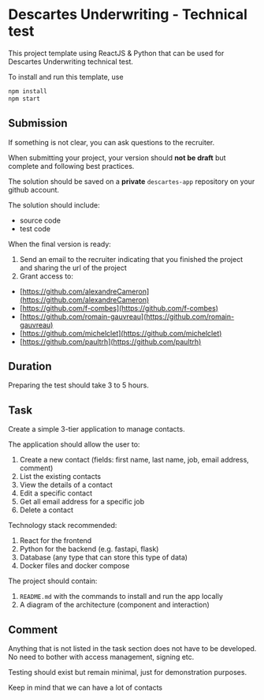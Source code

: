 # Descartes Underwriting - Technical test

This project template using ReactJS & Python that can be used for Descartes Underwriting technical test.

To install and run this template, use

```bash
npm install
npm start
```

## Submission

If something is not clear, you can ask questions to the recruiter.

When submitting your project, your version should **not be draft** but complete and following best practices.

The solution should be saved on a **private** `descartes-app` repository on your github account.

The solution should include:

- source code
- test code

When the final version is ready:

1. Send an email to the recruiter indicating that you finished the project and sharing the url of the project
2. Grant access to:

- [https://github.com/alexandreCameron](https://github.com/alexandreCameron)
- [https://github.com/f-combes](https://github.com/f-combes)
- [https://github.com/romain-gauvreau](https://github.com/romain-gauvreau)
- [https://github.com/michelclet](https://github.com/michelclet)
- [https://github.com/paultrh](https://github.com/paultrh)

## Duration

Preparing the test should take 3 to 5 hours.

## Task

Create a simple 3-tier application to manage contacts.

The application should allow the user to:

1. Create a new contact (fields: first name, last name, job, email address, comment)
2. List the existing contacts
3. View the details of a contact
4. Edit a specific contact
5. Get all email address for a specific job
6. Delete a contact

Technology stack recommended:

1. React for the frontend
2. Python for the backend (e.g. fastapi, flask)
3. Database (any type that can store this type of data)
4. Docker files and docker compose

The project should contain:

1. `README.md` with the commands to install and run the app locally
2. A diagram of the architecture (component and interaction)

## Comment

Anything that is not listed in the task section does not have to be developed.
No need to bother with access management, signing etc.

Testing should exist but remain minimal, just for demonstration purposes.

Keep in mind that we can have a lot of contacts
